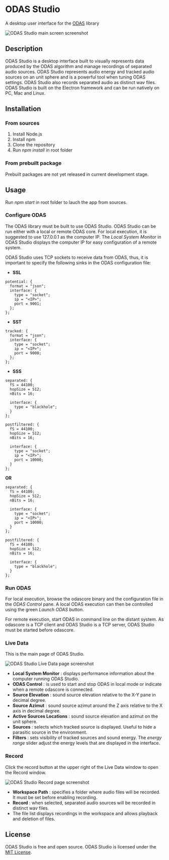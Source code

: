 # ODAS Studio
A desktop user interface for the [ODAS](https://github.com/introlab/odas) library

![ODAS Studio main screen screenshot](/screenshots/main.png)

## Description
ODAS Studio is a desktop interface built to visually represents data produced by the ODAS algorithm and manage recordings of separated audio sources. ODAS Studio represents audio energy and tracked audio sources on an unit sphere and is a powerful tool when tuning ODAS settings. ODAS Studio also records separated audio as distinct wav files. ODAS Studio is built on the Electron framework and can be run natively on PC, Mac and Linux.

## Installation
### From sources
1. Install Node.js
1. Install npm
1. Clone the repository
1. Run _npm install_ in root folder

### From prebuilt package
Prebuilt packages are not yet released in current development stage.

## Usage
Run _npm start_ in root folder to lauch the app from sources.

### Configure ODAS
The ODAS library must be built to use ODAS Studio. ODAS Studio can be run either with a local or remote ODAS core. For local execution, it is suggested to use 127.0.0.1 as the computer IP. The _Local System Monitor_ in ODAS Studio displays the computer IP for easy configuration of a remote system.

ODAS Studio uses TCP sockets to receive data from ODAS, thus, it is important to specify the following sinks in the ODAS configuration file:
* **SSL**
```
potential: {
  format = "json";
  interface: {
    type = "socket";
    ip = "<IP>";
    port = 9001;
  };
};
```
* **SST**
```
tracked: {
  format = "json";
  interface: {
    type = "socket";
    ip = "<IP>";
    port = 9000;
  };
};
```
* **SSS**
```
separated: {
  fS = 44100;
  hopSize = 512;
  nBits = 16;        

  interface: {
    type = "blackhole";
  }        
};

postfiltered: {
  fS = 44100;
  hopSize = 512;
  nBits = 16;        

  interface: {
    type = "socket";
    ip = "<IP>";
    port = 10000;
  }        
};
```
**OR**
```
separated: {
  fS = 44100;
  hopSize = 512;
  nBits = 16;        

  interface: {
    type = "socket";
    ip = "<IP>";
    port = 10000;
  }        
};

postfiltered: {
  fS = 44100;
  hopSize = 512;
  nBits = 16;        

  interface: {
    type = "blackhole";
  }        
};
```

### Run ODAS
For local execution, browse the odascore binary and the configuration file in the _ODAS Control_ pane. A local ODAS execution can then be controlled using the green _Launch ODAS_ button.

For remote execution, start ODAS in command line on the distant system. As odascore is a TCP client and ODAS Studio is a TCP server, ODAS Studio must be started before odascore.

### Live Data
This is the main page of ODAS Studio.

![ODAS Studio Live Data page screenshot](/screenshots/live_data.png)

* **Local System Monitor** : displays performance information about the computer running ODAS Studio.
* **ODAS Control** : is used to start and stop ODAS in local mode or indicate when a remote odascore is connected.
* **Source Elevation** : sound source elevation relative to the X-Y pane in decimal degree.
* **Source Azimut** : sound source azimut around the Z axis relative to the X axis in decimal degree.
* **Active Sources Locations** : sound source elevation and azimut on the unit sphere.
* **Sources** : selects which tracked source is displayed. Useful to hide a parasitic source in the environment.
* **Filters** : sets visibility of tracked sources and sound energy. The _energy range_ slider adjust the energy levels that are displayed in the interface.

### Record
Click the record button at the upper right of the Live Data window to open the Record window.

![ODAS Studio Record page screenshot](/screenshots/record.png)

* **Workspace Path** : specifies a folder where audio files will be recorded. It must be set before enabling recording.
* **Record** : when selected, separated audio sources will be recorded in distinct wav files.
* The file list displays recordings in the workspace and allows playback and deletion of files.

## License
ODAS Studio is free and open source. ODAS Studio is licensed under the [MIT License](/LICENSE).
